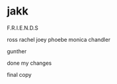 # jakk


F.R.I.E.N.D.S

ross 
rachel
joey
phoebe
monica
chandler

gunther

done my changes

final copy

